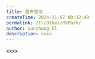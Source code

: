 ```yaml
---
title: 房车营地
createTime: 2024-11-07 00:12:49
permalink: /tr/Other/RVPark/
author: sunshang-hl
description: xxxx
---
```


xxxx